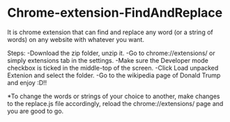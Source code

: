 # Chrome-extension-FindAndReplace
It is chrome extension that can find and replace any word (or a string of words) on any website with whatever you want.

Steps:
-Download the zip folder, unzip it.
-Go to chrome://extensions/ or simply extensions tab in the settings.
-Make sure the Developer mode checkbox is ticked in the middle-top of the screen.
-Click Load unpacked Extenion and select the folder.
-Go to the wikipedia page of Donald Trump and enjoy :D!!


*To change the words or strings of your choice to another, make changes to the replace.js file accordingly, reload the chrome://extensions/ page and you are good to go.
